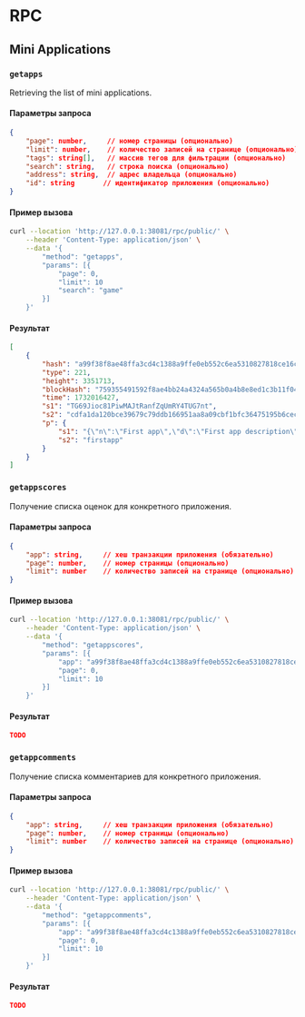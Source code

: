 # RPC

## Mini Applications

### `getapps`

Retrieving the list of mini applications.

#### Параметры запроса
```json
{
    "page": number,     // номер страницы (опционально)
    "limit": number,    // количество записей на странице (опционально)
    "tags": string[],   // массив тегов для фильтрации (опционально)
    "search": string,   // строка поиска (опционально)
    "address": string,  // адрес владельца (опционально)
    "id": string       // идентификатор приложения (опционально)
}
```

#### Пример вызова
```sh
curl --location 'http://127.0.0.1:38081/rpc/public/' \
    --header 'Content-Type: application/json' \
    --data '{
        "method": "getapps",
        "params": [{
            "page": 0,
            "limit": 10
            "search": "game"
        }]
    }'
```

#### Результат
```json
[
    {
        "hash": "a99f38f8ae48ffa3cd4c1388a9ffe0eb552c6ea5310827818ce16c13bf08395a",
        "type": 221,
        "height": 3351713,
        "blockHash": "759355491592f8ae4bb24a4324a565b0a4b8e8ed1c3b11f04d503bdb55300a1a",
        "time": 1732016427,
        "s1": "TG69Jioc81PiwMAJtRanfZqUmRY4TUG7nt",
        "s2": "cdfa1da120bce39679c79ddb166951aa8a09cbf1bfc36475195b6cecdd7d3f59",
        "p": {
            "s1": "{\"n\":\"First app\",\"d\":\"First app description\",\"t\":[\"tag1\",\"tag2\"],\"s\":\"first.app\"}",
            "s2": "firstapp"
        }
    }
]
```

### `getappscores`

Получение списка оценок для конкретного приложения.

#### Параметры запроса
```json
{
    "app": string,     // хеш транзакции приложения (обязательно)
    "page": number,    // номер страницы (опционально)
    "limit": number    // количество записей на странице (опционально)
}
```

#### Пример вызова
```sh
curl --location 'http://127.0.0.1:38081/rpc/public/' \
    --header 'Content-Type: application/json' \
    --data '{
        "method": "getappscores",
        "params": [{
            "app": "a99f38f8ae48ffa3cd4c1388a9ffe0eb552c6ea5310827818ce16c13bf08395a",
            "page": 0,
            "limit": 10
        }]
    }'
```

#### Результат
```json
TODO
```

### `getappcomments`

Получение списка комментариев для конкретного приложения.

#### Параметры запроса
```json
{
    "app": string,     // хеш транзакции приложения (обязательно)
    "page": number,    // номер страницы (опционально)
    "limit": number    // количество записей на странице (опционально)
}
```

#### Пример вызова
```sh
curl --location 'http://127.0.0.1:38081/rpc/public/' \
    --header 'Content-Type: application/json' \
    --data '{
        "method": "getappcomments",
        "params": [{
            "app": "a99f38f8ae48ffa3cd4c1388a9ffe0eb552c6ea5310827818ce16c13bf08395a",
            "page": 0,
            "limit": 10
        }]
    }'
```

#### Результат
```json
TODO
```
